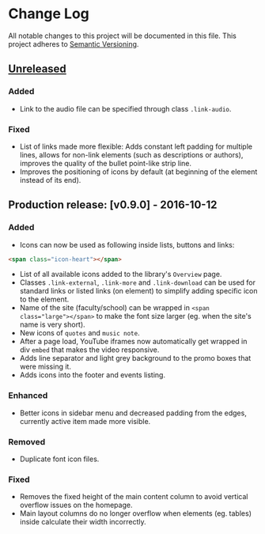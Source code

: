 # Change Log
All notable changes to this project will be documented in this file.
This project adheres to [Semantic Versioning](http://semver.org/).





## [Unreleased]


### Added 

- Link to the audio file can be specified through class `.link-audio`.


### Fixed

- List of links made more flexible: Adds constant left padding for multiple lines, allows for non-link elements (such as descriptions or authors), improves the quality of the bullet point-like strip line.
- Improves the positioning of icons by default (at beginning of the element instead of its end).






## Production release: [v0.9.0] - 2016-10-12


### Added

- Icons can now be used as following inside lists, buttons and links:
```html
<span class="icon-heart"></span>
``` 
- List of all available icons added to the library's `Overview` page.
- Classes `.link-external`, `.link-more` and `.link-download` can be used for standard links or listed links (on <a> element) to simplify adding specific icon to the element.
- Name of the site (faculty/school) can be wrapped in ```<span class="large"></span>``` to make the font size larger (eg. when the site's name is very short).
- New icons of `quotes` and `music note`.
- After a page load, YouTube iframes now automatically get wrapped in div `embed` that makes the video responsive.
- Adds line separator and light grey background to the promo boxes that were missing it.
- Adds icons into the footer and events listing.


### Enhanced 

- Better icons in sidebar menu and decreased padding from the edges, currently active item made more visible.


### Removed 

- Duplicate font icon files.


### Fixed 

- Removes the fixed height of the main content column to avoid vertical overflow issues on the homepage.
- Main layout columns do no longer overflow when elements (eg. tables) inside calculate their width incorrectly.





[Unreleased]: https://github.com/victoriauniversity/topics-programmes/compare/v0.9.0...develop
